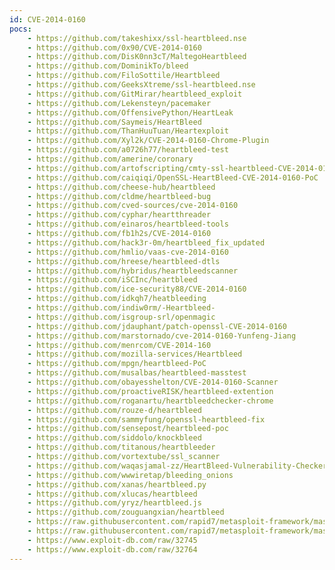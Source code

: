```yaml
---
id: CVE-2014-0160
pocs:
    - https://github.com/takeshixx/ssl-heartbleed.nse
    - https://github.com/0x90/CVE-2014-0160
    - https://github.com/DisK0nn3cT/MaltegoHeartbleed
    - https://github.com/DominikTo/bleed
    - https://github.com/FiloSottile/Heartbleed
    - https://github.com/GeeksXtreme/ssl-heartbleed.nse
    - https://github.com/GitMirar/heartbleed_exploit
    - https://github.com/Lekensteyn/pacemaker
    - https://github.com/OffensivePython/HeartLeak
    - https://github.com/Saymeis/HeartBleed
    - https://github.com/ThanHuuTuan/Heartexploit
    - https://github.com/Xyl2k/CVE-2014-0160-Chrome-Plugin
    - https://github.com/a0726h77/heartbleed-test
    - https://github.com/amerine/coronary
    - https://github.com/artofscripting/cmty-ssl-heartbleed-CVE-2014-0160-HTTP-HTTPS
    - https://github.com/caiqiqi/OpenSSL-HeartBleed-CVE-2014-0160-PoC
    - https://github.com/cheese-hub/heartbleed
    - https://github.com/cldme/heartbleed-bug
    - https://github.com/cved-sources/cve-2014-0160
    - https://github.com/cyphar/heartthreader
    - https://github.com/einaros/heartbleed-tools
    - https://github.com/fb1h2s/CVE-2014-0160
    - https://github.com/hack3r-0m/heartbleed_fix_updated
    - https://github.com/hmlio/vaas-cve-2014-0160
    - https://github.com/hreese/heartbleed-dtls
    - https://github.com/hybridus/heartbleedscanner
    - https://github.com/iSCInc/heartbleed
    - https://github.com/ice-security88/CVE-2014-0160
    - https://github.com/idkqh7/heatbleeding
    - https://github.com/indiw0rm/-Heartbleed-
    - https://github.com/isgroup-srl/openmagic
    - https://github.com/jdauphant/patch-openssl-CVE-2014-0160
    - https://github.com/marstornado/cve-2014-0160-Yunfeng-Jiang
    - https://github.com/menrcom/CVE-2014-160
    - https://github.com/mozilla-services/Heartbleed
    - https://github.com/mpgn/heartbleed-PoC
    - https://github.com/musalbas/heartbleed-masstest
    - https://github.com/obayesshelton/CVE-2014-0160-Scanner
    - https://github.com/proactiveRISK/heartbleed-extention
    - https://github.com/roganartu/heartbleedchecker-chrome
    - https://github.com/rouze-d/heartbleed
    - https://github.com/sammyfung/openssl-heartbleed-fix
    - https://github.com/sensepost/heartbleed-poc
    - https://github.com/siddolo/knockbleed
    - https://github.com/titanous/heartbleeder
    - https://github.com/vortextube/ssl_scanner
    - https://github.com/waqasjamal-zz/HeartBleed-Vulnerability-Checker
    - https://github.com/wwwiretap/bleeding_onions
    - https://github.com/xanas/heartbleed.py
    - https://github.com/xlucas/heartbleed
    - https://github.com/yryz/heartbleed.js
    - https://github.com/zouguangxian/heartbleed
    - https://raw.githubusercontent.com/rapid7/metasploit-framework/master/modules/auxiliary/scanner/ssl/openssl_heartbleed.rb
    - https://raw.githubusercontent.com/rapid7/metasploit-framework/master/modules/auxiliary/server/openssl_heartbeat_client_memory.rb
    - https://www.exploit-db.com/raw/32745
    - https://www.exploit-db.com/raw/32764
---
```


